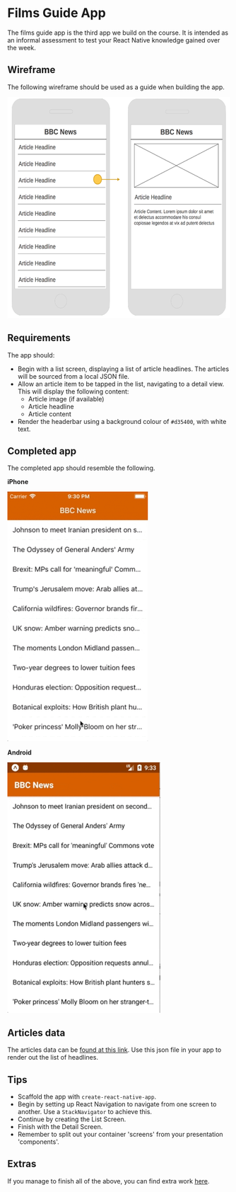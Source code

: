 # Films Guide App

The films guide app is the third app we build on the course. It is intended as an informal assessment to test your React Native knowledge gained over the week.

## Wireframe

The following wireframe should be used as a guide when building the app.

<img src="wireframe.png" height="500">

## Requirements

The app should:

- Begin with a list screen, displaying a list of article headlines. The articles will be sourced from a local JSON file.
- Allow an article item to be tapped in the list, navigating to a detail view. This will display the following content:
  - Article image (if available)
  - Article headline
  - Article content
- Render the headerbar using a background colour of `#d35400`, with white text.

## Completed app

The completed app should resemble the following.

**iPhone**

![](./demo-ios.gif)

**Android**

![](./demo-android.gif)

## Articles data

The articles data can be [found at this link](assets/articles.json). Use this json file in your app to render out the list of headlines.

## Tips

- Scaffold the app with `create-react-native-app`.
- Begin by setting up React Navigation to navigate from one screen to another. Use a `StackNavigator` to achieve this.
- Continue by creating the List Screen.
- Finish with the Detail Screen.
- Remember to split out your container 'screens' from your presentation 'components'.

## Extras

If you manage to finish all of the above, you can find extra work [here](extras.md).
